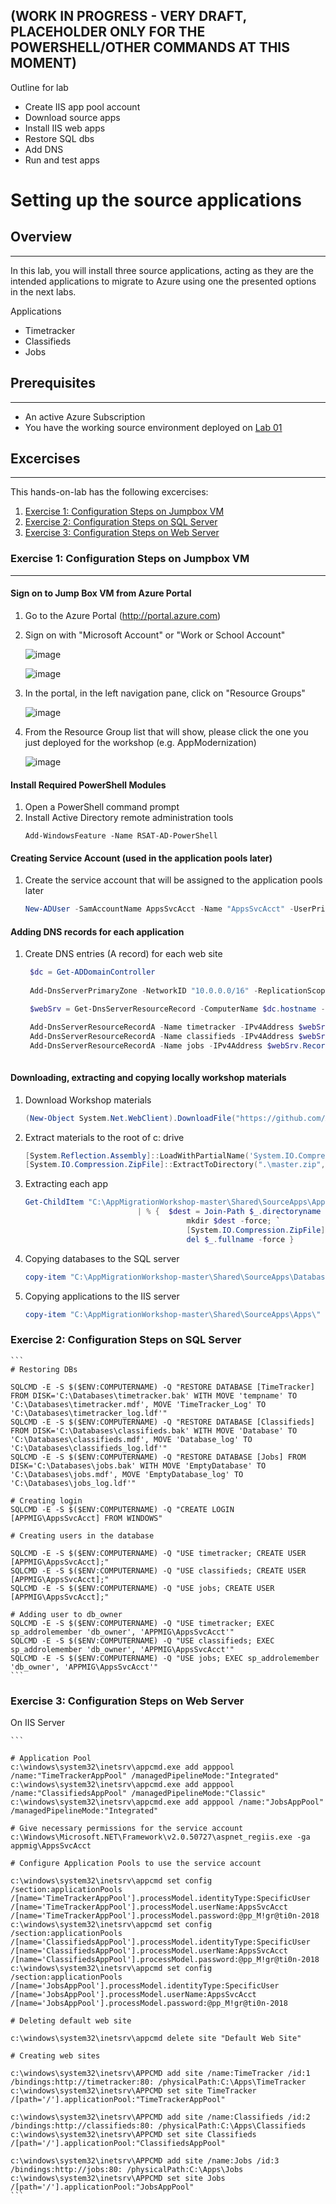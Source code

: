 ## (WORK IN PROGRESS - VERY DRAFT, PLACEHOLDER ONLY FOR THE POWERSHELL/OTHER COMMANDS AT THIS MOMENT)

Outline for lab

* Create IIS app pool account
* Download source apps
* Install IIS web apps
* Restore SQL dbs
* Add DNS
* Run and test apps

# Setting up the source applications

## Overview
---
In this lab, you will install three source applications, acting as they are the intended applications to migrate to Azure using one the presented options in the next labs.

Applications
- Timetracker
- Classifieds
- Jobs

## Prerequisites
---
* An active Azure Subscription
* You have the working source environment deployed on [Lab 01](../01-setup/README.md)

## Excercises
---
This hands-on-lab has the following excercises:
1. [Exercise 1: Configuration Steps on Jumpbox VM](#ex1)
1. [Exercise 2: Configuration Steps on SQL Server](#ex2)
1. [Exercise 3: Configuration Steps on Web Server](#ex3)

### Exercise 1: Configuration Steps on Jumpbox VM<a name="ex1"></a>
---

#### Sign on to Jump Box VM from Azure Portal

1. Go to the Azure Portal (http://portal.azure.com)
1. Sign on with "Microsoft Account" or "Work or School Account"

    ![image](./media/02-01-a.png)

    ![image](./media/02-01-b.png)

1. In the portal, in the left navigation pane, click on "Resource Groups" 

    ![image](./media/02-01-c.png)
 
1. From the Resource Group list that will show, please click the one you just deployed for the workshop (e.g. AppModernization)

    ![image](./media/02-01-d.png)

#### Install Required PowerShell Modules

1. Open a PowerShell command prompt
1. Install Active Directory remote administration tools
    ```
    Add-WindowsFeature -Name RSAT-AD-PowerShell
    ```

#### Creating Service Account (used in the application pools later)

1. Create the service account that will be assigned to the application pools later
    ```powershell
    New-ADUser -SamAccountName AppsSvcAcct -Name "AppsSvcAcct" -UserPrincipalName AppsSvcAcct@appmig.local -AccountPassword (ConvertTo-SecureString -AsPlainText "@pp_M!gr@ti0n-2018" -Force) -Enabled $true -PasswordNeverExpires $true
    ```

#### Adding DNS records for each application

1. Create DNS entries (A record) for each web site
   ```powershell
    $dc = Get-ADDomainController
    
    Add-DnsServerPrimaryZone -NetworkID "10.0.0.0/16" -ReplicationScope "Forest" -ResponsiblePerson "appmigadmin@appmig.local" -DynamicUpdate Secure -ComputerName $dc.hostname -Verbose -ErrorAction SilentlyContinue

    $webSrv = Get-DnsServerResourceRecord -ComputerName $dc.hostname -ZoneName $dc.domain | Where-Object {$_.hostname -like "*-web"}

    Add-DnsServerResourceRecordA -Name timetracker -IPv4Address $webSrv.RecordData.IPv4Address.IPAddressToString -ZoneName $dc.Domain -CreatePtr -ComputerName $dc.HostName
    Add-DnsServerResourceRecordA -Name classifieds -IPv4Address $webSrv.RecordData.IPv4Address.IPAddressToString -ZoneName $dc.Domain -CreatePtr -ComputerName $dc.HostName
    Add-DnsServerResourceRecordA -Name jobs -IPv4Address $webSrv.RecordData.IPv4Address.IPAddressToString -ZoneName $dc.Domain -CreatePtr -ComputerName $dc.HostName
    
    ```

#### Downloading, extracting and copying locally workshop materials

1. Download Workshop materials

    ```powershell
    (New-Object System.Net.WebClient).DownloadFile("https://github.com/AzureCAT-GSI/AppMigrationWorkshop/archive/master.zip",".\master.zip")
    ```

1. Extract materials to the root of c: drive
    ```powershell
    [System.Reflection.Assembly]::LoadWithPartialName('System.IO.Compression.FileSystem')
    [System.IO.Compression.ZipFile]::ExtractToDirectory(".\master.zip", "c:\")
    ```
1. Extracting each app
    ```powershell
    Get-ChildItem "C:\AppMigrationWorkshop-master\Shared\SourceApps\Apps\" -Exclude "*.msi" `
                             | % {  $dest = Join-Path $_.directoryname ([system.io.path]::GetFileNameWithoutExtension($_.name)); `
									    mkdir $dest -force; `
									    [System.IO.Compression.ZipFile]::ExtractToDirectory($_.fullname, $dest); `
									    del $_.fullname -force }
    ```
1. Copying databases to the SQL server
    ```powershell
    copy-item "C:\AppMigrationWorkshop-master\Shared\SourceApps\Databases\" \\10.0.1.100\c$ -Recurse
    ```

1. Copying applications to the IIS server
    ```powershell
    copy-item "C:\AppMigrationWorkshop-master\Shared\SourceApps\Apps\" \\10.0.0.4\c$ -Recurse
    ```


### Exercise 2: Configuration Steps on SQL Server<a name="ex2"></a>

    ```
    # Restoring DBs

    SQLCMD -E -S $($ENV:COMPUTERNAME) -Q "RESTORE DATABASE [TimeTracker] FROM DISK='C:\Databases\timetracker.bak' WITH MOVE 'tempname' TO 'C:\Databases\timetracker.mdf', MOVE 'TimeTracker_Log' TO 'C:\Databases\timetracker_log.ldf'"
    SQLCMD -E -S $($ENV:COMPUTERNAME) -Q "RESTORE DATABASE [Classifieds] FROM DISK='C:\Databases\classifieds.bak' WITH MOVE 'Database' TO 'C:\Databases\classifieds.mdf', MOVE 'Database_log' TO 'C:\Databases\classifieds_log.ldf'"
    SQLCMD -E -S $($ENV:COMPUTERNAME) -Q "RESTORE DATABASE [Jobs] FROM DISK='C:\Databases\jobs.bak' WITH MOVE 'EmptyDatabase' TO 'C:\Databases\jobs.mdf', MOVE 'EmptyDatabase_log' TO 'C:\Databases\jobs_log.ldf'"

    # Creating login
    SQLCMD -E -S $($ENV:COMPUTERNAME) -Q "CREATE LOGIN [APPMIG\AppsSvcAcct] FROM WINDOWS"

    # Creating users in the database

    SQLCMD -E -S $($ENV:COMPUTERNAME) -Q "USE timetracker; CREATE USER [APPMIG\AppsSvcAcct];"
    SQLCMD -E -S $($ENV:COMPUTERNAME) -Q "USE classifieds; CREATE USER [APPMIG\AppsSvcAcct];"
    SQLCMD -E -S $($ENV:COMPUTERNAME) -Q "USE jobs; CREATE USER [APPMIG\AppsSvcAcct];"

    # Adding user to db_owner
    SQLCMD -E -S $($ENV:COMPUTERNAME) -Q "USE timetracker; EXEC sp_addrolemember 'db_owner', 'APPMIG\AppsSvcAcct'"
    SQLCMD -E -S $($ENV:COMPUTERNAME) -Q "USE classifieds; EXEC sp_addrolemember 'db_owner', 'APPMIG\AppsSvcAcct'"
    SQLCMD -E -S $($ENV:COMPUTERNAME) -Q "USE jobs; EXEC sp_addrolemember 'db_owner', 'APPMIG\AppsSvcAcct'"
    ```

### Exercise 3: Configuration Steps on Web Server<a name="ex3"></a>
On IIS Server
    
    ```

    # Application Pool
    c:\windows\system32\inetsrv\appcmd.exe add apppool /name:"TimeTrackerAppPool" /managedPipelineMode:"Integrated"
    c:\windows\system32\inetsrv\appcmd.exe add apppool /name:"ClassifiedsAppPool" /managedPipelineMode:"Classic"
    c:\windows\system32\inetsrv\appcmd.exe add apppool /name:"JobsAppPool" /managedPipelineMode:"Integrated"

    # Give necessary permissions for the service account
    c:\Windows\Microsoft.NET\Framework\v2.0.50727\aspnet_regiis.exe -ga appmig\AppsSvcAcct

    # Configure Application Pools to use the service account

    c:\windows\system32\inetsrv\appcmd set config /section:applicationPools /[name='TimeTrackerAppPool'].processModel.identityType:SpecificUser /[name='TimeTrackerAppPool'].processModel.userName:AppsSvcAcct /[name='TimeTrackerAppPool'].processModel.password:@pp_M!gr@ti0n-2018
    c:\windows\system32\inetsrv\appcmd set config /section:applicationPools /[name='ClassifiedsAppPool'].processModel.identityType:SpecificUser /[name='ClassifiedsAppPool'].processModel.userName:AppsSvcAcct /[name='ClassifiedsAppPool'].processModel.password:@pp_M!gr@ti0n-2018
    c:\windows\system32\inetsrv\appcmd set config /section:applicationPools /[name='JobsAppPool'].processModel.identityType:SpecificUser /[name='JobsAppPool'].processModel.userName:AppsSvcAcct /[name='JobsAppPool'].processModel.password:@pp_M!gr@ti0n-2018

    # Deleting default web site

    c:\windows\system32\inetsrv\appcmd delete site "Default Web Site"

    # Creating web sites

    c:\windows\system32\inetsrv\APPCMD add site /name:TimeTracker /id:1 /bindings:http://timetracker:80: /physicalPath:C:\Apps\TimeTracker
    c:\windows\system32\inetsrv\APPCMD set site TimeTracker /[path='/'].applicationPool:"TimeTrackerAppPool"

    c:\windows\system32\inetsrv\APPCMD add site /name:Classifieds /id:2 /bindings:http://classifieds:80: /physicalPath:C:\Apps\Classifieds
    c:\windows\system32\inetsrv\APPCMD set site Classifieds /[path='/'].applicationPool:"ClassifiedsAppPool"

    c:\windows\system32\inetsrv\APPCMD add site /name:Jobs /id:3 /bindings:http://jobs:80: /physicalPath:C:\Apps\Jobs
    c:\windows\system32\inetsrv\APPCMD set site Jobs /[path='/'].applicationPool:"JobsAppPool"
    ```
